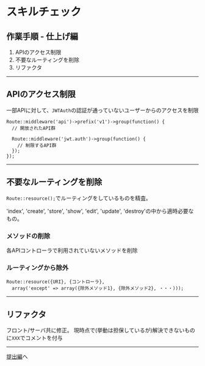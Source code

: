 # スキルチェック

## 作業手順 - 仕上げ編
1. APIのアクセス制限
1. 不要なルーティングを削除
1. リファクタ

---
## APIのアクセス制限

一部APIに対して、`JWTAuth`の認証が通っていないユーザーからのアクセスを制限

```
Route::middleware('api')->prefix('v1')->group(function() {
  // 開放されたAPI群

  Route::middleware('jwt.auth')->group(function() {
    // 制限するAPI群
  });
});
```

---
## 不要なルーティングを削除

`Route::resource();`でルーティングをしているものを精査。

'index', 'create', 'store', 'show', 'edit', 'update', 'destroy'の中から適時必要なもの。

### メソッドの削除

各APIコントローラで利用されていないメソッドを削除

### ルーティングから除外

```
Route::resource({URI}, {コントローラ},
  array('except' => array({除外メソッド1}, {除外メソッド2}, ・・・)));
```

---

## リファクタ

フロント/サーバ共に修正。
現時点で(挙動は担保しているが)解決できないものに`XXX`でコメントを付与

---

[提出編](./作業手順6-提出編.md)へ
